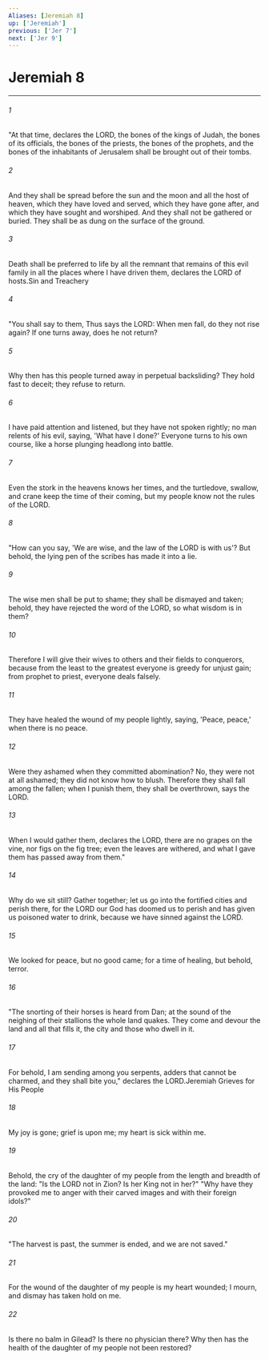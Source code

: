 ```yaml
---
Aliases: [Jeremiah 8]
up: ['Jeremiah']
previous: ['Jer 7']
next: ['Jer 9']
---
```

# Jeremiah 8
***



###### 1 
"At that time, declares the LORD, the bones of the kings of Judah, the bones of its officials, the bones of the priests, the bones of the prophets, and the bones of the inhabitants of Jerusalem shall be brought out of their tombs. 

###### 2 
And they shall be spread before the sun and the moon and all the host of heaven, which they have loved and served, which they have gone after, and which they have sought and worshiped. And they shall not be gathered or buried. They shall be as dung on the surface of the ground. 

###### 3 
Death shall be preferred to life by all the remnant that remains of this evil family in all the places where I have driven them, declares the LORD of hosts.Sin and Treachery 

###### 4 
"You shall say to them, Thus says the LORD: When men fall, do they not rise again? If one turns away, does he not return? 

###### 5 
Why then has this people turned away in perpetual backsliding? They hold fast to deceit; they refuse to return. 

###### 6 
I have paid attention and listened, but they have not spoken rightly; no man relents of his evil, saying, 'What have I done?' Everyone turns to his own course, like a horse plunging headlong into battle. 

###### 7 
Even the stork in the heavens knows her times, and the turtledove, swallow, and crane keep the time of their coming, but my people know not the rules of the LORD. 

###### 8 
"How can you say, 'We are wise, and the law of the LORD is with us'? But behold, the lying pen of the scribes has made it into a lie. 

###### 9 
The wise men shall be put to shame; they shall be dismayed and taken; behold, they have rejected the word of the LORD, so what wisdom is in them? 

###### 10 
Therefore I will give their wives to others and their fields to conquerors, because from the least to the greatest everyone is greedy for unjust gain; from prophet to priest, everyone deals falsely. 

###### 11 
They have healed the wound of my people lightly, saying, 'Peace, peace,' when there is no peace. 

###### 12 
Were they ashamed when they committed abomination? No, they were not at all ashamed; they did not know how to blush. Therefore they shall fall among the fallen; when I punish them, they shall be overthrown, says the LORD. 

###### 13 
When I would gather them, declares the LORD, there are no grapes on the vine, nor figs on the fig tree; even the leaves are withered, and what I gave them has passed away from them." 

###### 14 
Why do we sit still? Gather together; let us go into the fortified cities and perish there, for the LORD our God has doomed us to perish and has given us poisoned water to drink, because we have sinned against the LORD. 

###### 15 
We looked for peace, but no good came; for a time of healing, but behold, terror. 

###### 16 
"The snorting of their horses is heard from Dan; at the sound of the neighing of their stallions the whole land quakes. They come and devour the land and all that fills it, the city and those who dwell in it. 

###### 17 
For behold, I am sending among you serpents, adders that cannot be charmed, and they shall bite you," declares the LORD.Jeremiah Grieves for His People 

###### 18 
My joy is gone; grief is upon me; my heart is sick within me. 

###### 19 
Behold, the cry of the daughter of my people from the length and breadth of the land: "Is the LORD not in Zion? Is her King not in her?" "Why have they provoked me to anger with their carved images and with their foreign idols?" 

###### 20 
"The harvest is past, the summer is ended, and we are not saved." 

###### 21 
For the wound of the daughter of my people is my heart wounded; I mourn, and dismay has taken hold on me. 

###### 22 
Is there no balm in Gilead? Is there no physician there? Why then has the health of the daughter of my people not been restored?
